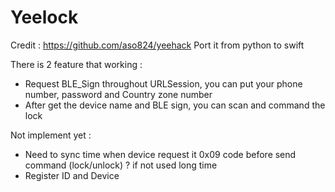 # Yeelock

Credit : https://github.com/aso824/yeehack
Port it from python to swift

There is 2 feature that working : 
- Request BLE_Sign throughout URLSession, you can put your phone number, password and Country zone number
- After get the device name and BLE sign, you can scan and command the lock 

Not implement yet :
- Need to sync time when device request it 0x09 code before send command (lock/unlock) ? if not used long time
- Register ID and Device
